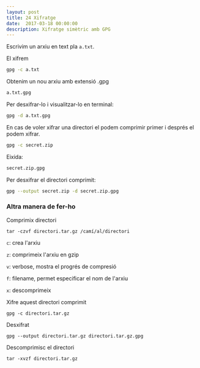 ```yaml
---
layout: post
title: 24 Xifratge
date:  2017-03-18 00:00:00
description: Xifratge simètric amb GPG
---
```


Escrivim un arxiu en text pla `a.txt`.

El xifrem

```bash
gpg -c a.txt
```

Obtenim un nou arxiu amb extensió .gpg

```bash
a.txt.gpg
```

Per desxifrar-lo i visualitzar-lo en terminal:

```bash
gpg -d a.txt.gpg
```

En cas de voler xifrar una directori el podem comprimir primer i després el podem xifrar.

```bash
gpg -c secret.zip
```

Eixida:

```bash
secret.zip.gpg
```

Per desxifrar el directori comprimit:

```bash
gpg --output secret.zip -d secret.zip.gpg
```

### Altra manera de fer-ho

Comprimix directori

```
tar -czvf directori.tar.gz /camí/al/directori
```

`c`: crea l'arxiu

`z`: comprimeix l'arxiu en gzip

`v`: verbose, mostra el progrés de compresió

`f`: filename, permet especificar el nom de l'arxiu

`x`: descomprimeix

Xifre aquest directori comprimit

```
gpg -c directori.tar.gz
```

Desxifrat

```
gpg --output directori.tar.gz directori.tar.gz.gpg
```

Descomprimisc el directori

```
tar -xvzf directori.tar.gz
```
